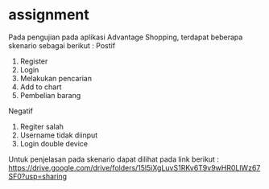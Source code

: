 # assignment

Pada pengujian pada aplikasi Advantage Shopping, terdapat beberapa skenario sebagai berikut :
Postif
1. Register
2. Login
3. Melakukan pencarian
4. Add to chart
5. Pembelian barang

Negatif 
1. Regiter salah
2. Username tidak diinput
3. Login double device

Untuk penjelasan pada skenario dapat dilihat pada link berikut : https://drive.google.com/drive/folders/15l5iXgLuvS1RKv6T9v9wHR0LlWz67SF0?usp=sharing 